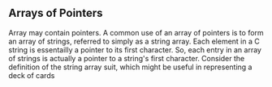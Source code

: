 ## Arrays of Pointers

Array may contain pointers. A common use of an array of pointers is to form an array of strings, referred to simply as a string array. Each element in a C string is essentailly a pointer to its first character. So, each entry in an array of strings is actually a pointer to a string's first character. Consider the definition of the string array suit, which might be useful in representing a deck of cards 
